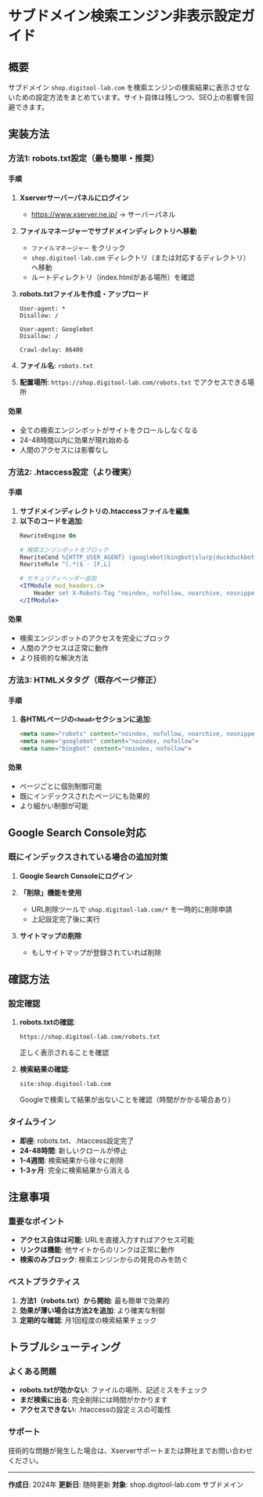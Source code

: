 # サブドメイン検索エンジン非表示設定ガイド

## 概要
サブドメイン `shop.digitool-lab.com` を検索エンジンの検索結果に表示させないための設定方法をまとめています。サイト自体は残しつつ、SEO上の影響を回避できます。

## 実装方法

### 方法1: robots.txt設定（最も簡単・推奨）

#### 手順
1. **Xserverサーバーパネルにログイン**
   - https://www.xserver.ne.jp/ → サーバーパネル

2. **ファイルマネージャーでサブドメインディレクトリへ移動**
   - `ファイルマネージャー` をクリック
   - `shop.digitool-lab.com` ディレクトリ（または対応するディレクトリ）へ移動
   - ルートディレクトリ（index.htmlがある場所）を確認

3. **robots.txtファイルを作成・アップロード**
   ```
   User-agent: *
   Disallow: /
   
   User-agent: Googlebot
   Disallow: /
   
   Crawl-delay: 86400
   ```

4. **ファイル名**: `robots.txt`
5. **配置場所**: `https://shop.digitool-lab.com/robots.txt` でアクセスできる場所

#### 効果
- 全ての検索エンジンボットがサイトをクロールしなくなる
- 24-48時間以内に効果が現れ始める
- 人間のアクセスには影響なし

### 方法2: .htaccess設定（より確実）

#### 手順
1. **サブドメインディレクトリの.htaccessファイルを編集**
2. **以下のコードを追加**:
   ```apache
   RewriteEngine On
   
   # 検索エンジンボットをブロック
   RewriteCond %{HTTP_USER_AGENT} (googlebot|bingbot|slurp|duckduckbot) [NC]
   RewriteRule ^(.*)$ - [F,L]
   
   # セキュリティヘッダー追加
   <IfModule mod_headers.c>
       Header set X-Robots-Tag "noindex, nofollow, noarchive, nosnippet"
   </IfModule>
   ```

#### 効果
- 検索エンジンボットのアクセスを完全にブロック
- 人間のアクセスは正常に動作
- より技術的な解決方法

### 方法3: HTMLメタタグ（既存ページ修正）

#### 手順
1. **各HTMLページの`<head>`セクションに追加**:
   ```html
   <meta name="robots" content="noindex, nofollow, noarchive, nosnippet">
   <meta name="googlebot" content="noindex, nofollow">
   <meta name="bingbot" content="noindex, nofollow">
   ```

#### 効果
- ページごとに個別制御可能
- 既にインデックスされたページにも効果的
- より細かい制御が可能

## Google Search Console対応

### 既にインデックスされている場合の追加対策

1. **Google Search Consoleにログイン**
2. **「削除」機能を使用**
   - URL削除ツールで `shop.digitool-lab.com/*` を一時的に削除申請
   - 上記設定完了後に実行

3. **サイトマップの削除**
   - もしサイトマップが登録されていれば削除

## 確認方法

### 設定確認
1. **robots.txtの確認**:
   ```
   https://shop.digitool-lab.com/robots.txt
   ```
   正しく表示されることを確認

2. **検索結果の確認**:
   ```
   site:shop.digitool-lab.com
   ```
   Googleで検索して結果が出ないことを確認（時間がかかる場合あり）

### タイムライン
- **即座**: robots.txt、.htaccess設定完了
- **24-48時間**: 新しいクロールが停止
- **1-4週間**: 検索結果から徐々に削除
- **1-3ヶ月**: 完全に検索結果から消える

## 注意事項

### 重要なポイント
- **アクセス自体は可能**: URLを直接入力すればアクセス可能
- **リンクは機能**: 他サイトからのリンクは正常に動作
- **検索のみブロック**: 検索エンジンからの発見のみを防ぐ

### ベストプラクティス
1. **方法1（robots.txt）から開始**: 最も簡単で効果的
2. **効果が薄い場合は方法2を追加**: より確実な制御
3. **定期的な確認**: 月1回程度の検索結果チェック

## トラブルシューティング

### よくある問題
- **robots.txtが効かない**: ファイルの場所、記述ミスをチェック
- **まだ検索に出る**: 完全削除には時間がかかります
- **アクセスできない**: .htaccessの設定ミスの可能性

### サポート
技術的な問題が発生した場合は、Xserverサポートまたは弊社までお問い合わせください。

---

**作成日**: 2024年
**更新日**: 随時更新
**対象**: shop.digitool-lab.com サブドメイン 